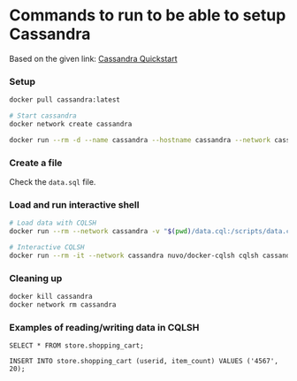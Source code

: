 # Commands to run to be able to setup Cassandra

Based on the given link: [Cassandra Quickstart](https://cassandra.apache.org/_/quickstart.html)

### Setup

```sh
docker pull cassandra:latest
```

```sh
# Start cassandra
docker network create cassandra

docker run --rm -d --name cassandra --hostname cassandra --network cassandra cassandra
```

### Create a file

Check the `data.sql` file.

### Load and run interactive shell

```sh
# Load data with CQLSH
docker run --rm --network cassandra -v "$(pwd)/data.cql:/scripts/data.cql" -e CQLSH_HOST=cassandra -e CQLSH_PORT=9042 -e CQLVERSION=3.4.6 nuvo/docker-cqlsh
```

```sh
# Interactive CQLSH
docker run --rm -it --network cassandra nuvo/docker-cqlsh cqlsh cassandra 9042 --cqlversion='3.4.5'
```

### Cleaning up

```sh
docker kill cassandra
docker network rm cassandra
```

### Examples of reading/writing data in CQLSH

```cql
SELECT * FROM store.shopping_cart;
```

```cql
INSERT INTO store.shopping_cart (userid, item_count) VALUES ('4567', 20);
```
